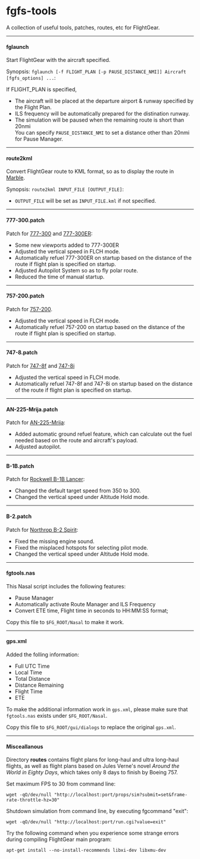 fgfs-tools
==========

A collection of useful tools, patches, routes, etc for FlightGear.

---

#### fglaunch

Start FlightGear with the aircraft specified.

Synopsis: `fglaunch [-f FLIGHT_PLAN [-p PAUSE_DISTANCE_NMI]] Aircraft [fgfs_options] ...`:

If FLIGHT_PLAN is specified,

* The aircraft will be placed at the departure airport & runway specified by the Flight Plan.
* ILS frequency will be automatically prepared for the distination runway.
* The simulation will be paused when the remaining route is short than 20nmi  
  You can specify `PAUSE_DISTANCE_NMI` to set a distance other than 20nmi for Pause Manager.

---

#### route2kml

Convert FlightGear route to KML format, so as to display the route in [Marble](http://marble.kde.org).

Synopsis: `route2kml INPUT_FILE [OUTPUT_FILE]`:

* `OUTPUT_FILE` will be set as `INPUT_FILE.kml` if not specified.

---

#### 777-300.patch

Patch for [777-300](https://code.google.com/p/b773-flightgear/) and [777-300ER](https://code.google.com/p/b773-flightgear/):

* Some new viewports added to 777-300ER
* Adjusted the vertical speed in FLCH mode.
* Automatically refuel 777-300ER on startup based on the distance of the route if flight plan is specified on startup.
* Adjusted Autopilot System so as to fly polar route.
* Reduced the time of manual startup.

---

#### 757-200.patch

Patch for [757-200](https://github.com/dogsaysmoo/757-200).

* Adjusted the vertical speed in FLCH mode.
* Automatically refuel 757-200 on startup based on the distance of the route if flight plan is specified on startup.

---

#### 747-8.patch

Patch for [747-8f](https://github.com/dogsaysmoo/747-8i) and [747-8i](https://github.com/dogsaysmoo/747-8i)

* Adjusted the vertical speed in FLCH mode.
* Automatically refuel 747-8f and 747-8i on startup based on the distance of the route if flight plan is specified on startup.

---

#### AN-225-Mrija.patch

Patch for [AN-225-Mrija](https://github.com/HerbyW/AN-225-Mrija):

* Added automatic ground refuel feature, which can calculate out the fuel needed based on the route and aircraft's payload.
* Adjusted autopilot.

---

#### B-1B.patch

Patch for [Rockwell B-1B Lancer](ftp://ftp.de.flightgear.org/pub/fgfs/Aircraft-3.2/B-1B_20130823.zip):

* Changed the default target speed from 350 to 300.
* Changed the vertical speed under Altitude Hold mode.

---

#### B-2.patch

Patch for [Northrop B-2 Spirit](ftp://ftp.de.flightgear.org/pub/fgfs/Aircraft-3.4/B-2_20140909.zip):

* Fixed the missing engine sound.
* Fixed the misplaced hotspots for selecting pilot mode.
* Changed the vertical speed under Altitude Hold mode.

---

#### fgtools.nas

This Nasal script includes the following features:

* Pause Manager
* Automatically activate Route Manager and ILS Frequency
* Convert ETE time, Flight time in seconds to HH:MM:SS format;

Copy this file to `$FG_ROOT/Nasal` to make it work.

---

#### gps.xml

Added the folling information:

* Full UTC Time
* Local Time
* Total Distance
* Distance Remaining
* Flight Time
* ETE

To make the additional information work in `gps.xml`, please make sure that `fgtools.nas` exists under `$FG_ROOT/Nasal`.

Copy this file to `$FG_ROOT/gui/dialogs` to replace the original `gps.xml`.

---

#### Misceallanous

Directory __routes__ contains flight plans for long-haul and ultra long-haul flights, as well as flight plans based on Jules Verne's novel _Around the World in Eighty Days_, which takes only 8 days to finish by Boeing 757.

Set maximum FPS to 30 from command line:

	wget -qO/dev/null "http://localhost:port/props/sim?submit=set&frame-rate-throttle-hz=30"

Shutdown simulation from command line, by executing fgcommand "exit":

	wget -qO/dev/null "http://localhost:port/run.cgi?value=exit"

Try the following command when you experience some strange errors during compiling FlightGear main program:

	apt-get install --no-install-recommends libxi-dev libxmu-dev

